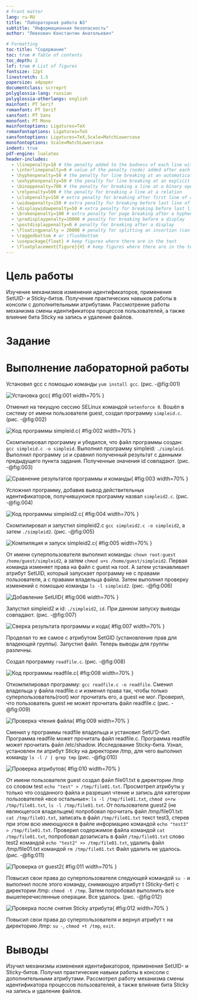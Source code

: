 ```yaml
---
# Front matter
lang: ru-RU
title: "Лабораторная работа №5"
subtitle: "Информационная безопасность"
author: "Левкович Константин Анатольевич"

# Formatting
toc-title: "Содержание"
toc: true # Table of contents
toc_depth: 2
lof: true # List of figures
fontsize: 12pt
linestretch: 1.5
papersize: a4paper
documentclass: scrreprt
polyglossia-lang: russian
polyglossia-otherlangs: english
mainfont: PT Serif
romanfont: PT Serif
sansfont: PT Sans
monofont: PT Mono
mainfontoptions: Ligatures=TeX
romanfontoptions: Ligatures=TeX
sansfontoptions: Ligatures=TeX,Scale=MatchLowercase
monofontoptions: Scale=MatchLowercase
indent: true
pdf-engine: lualatex
header-includes:
  - \linepenalty=10 # the penalty added to the badness of each line within a paragraph (no associated penalty node) Increasing the value makes tex try to have fewer lines in the paragraph.
  - \interlinepenalty=0 # value of the penalty (node) added after each line of a paragraph.
  - \hyphenpenalty=50 # the penalty for line breaking at an automatically inserted hyphen
  - \exhyphenpenalty=50 # the penalty for line breaking at an explicit hyphen
  - \binoppenalty=700 # the penalty for breaking a line at a binary operator
  - \relpenalty=500 # the penalty for breaking a line at a relation
  - \clubpenalty=150 # extra penalty for breaking after first line of a paragraph
  - \widowpenalty=150 # extra penalty for breaking before last line of a paragraph
  - \displaywidowpenalty=50 # extra penalty for breaking before last line before a display math
  - \brokenpenalty=100 # extra penalty for page breaking after a hyphenated line
  - \predisplaypenalty=10000 # penalty for breaking before a display
  - \postdisplaypenalty=0 # penalty for breaking after a display
  - \floatingpenalty = 20000 # penalty for splitting an insertion (can only be split footnote in standard LaTeX)
  - \raggedbottom # or \flushbottom
  - \usepackage{float} # keep figures where there are in the text
  - \floatplacement{figure}{H} # keep figures where there are in the text
---
```


# Цель работы

Изучение механизмов изменения идентификаторов, применения SetUID- и Sticky-битов. Получение практических навыков работы в консоли с дополнительными атрибутами. Рассмотрение работы механизма смены идентификатора процессов пользователей, а также влияние бита Sticky на запись и удаление файлов.

# Задание

# Выполнение лабораторной работы

Установил gcc с помощью команды `yum install gcc`. (рис. -@fig:001)

![Установка gcc](image/1.png){ #fig:001 width=70% }

Отменил на текущую сессию SELinux командой `setenforce 0`. Вошёл в систему от имени пользователя guest, создал программу `simpleid.c`. (рис. -@fig:002)

![Код программы `simpleid.c`](image/2.png){ #fig:002 width=70% }

Скомпилировал программу и убедился, что файл программы создан: `gcc simpleid.c -o simpleid`. Выполнил программу simpleid: `./simpleid`. Выполнил программу `id` и сравнил полученный результат с данными предыдущего пункта задания. Полученные значения id совпадают. (рис. -@fig:003)

![Сравнение результатов программы и команды](image/3.png){ #fig:003 width=70% }

Усложнил программу, добавив вывод действительных идентификаторов, получившуюися программу назвал `simpleid2.c`. (рис. -@fig:004)

![Код программы `simpleid2.c`](image/4.png){ #fig:004 width=70% }

Скомпилировал и запустил simpleid2.c `gcc simpleid2.c -o simpleid2`, а затем `./simpleid2`. (рис. -@fig:005)

![Компиляция и запуск `simpleid2.c`](image/5.png){ #fig:005 width=70% }

От имени суперпользователя выполнил команды: `chown root:guest /home/guest/simpleid2`, а затем `chmod u+s /home/guest/simpleid2`. Первая команда изменяет права на файл с guest на root. А затем устанавливает атрибут SetUID, который запускает программу не с правами пользователя, а с правами владельца файла. Затем выполнил  проверку изменений с помощью команды `ls -l simpleid2`. (рис. -@fig:006)

![Добавление SetUID](image/6.png){ #fig:006 width=70% }

Запустил simpleid2 и id: `./simpleid2`, `id`. При данном запуску выводы совпадают. (рис. -@fig:007)

![Сверка результата программы и кода](image/7.png){ #fig:007 width=70% }

Проделал то же самое с атрибутом SetGID (установление прав для владеющей группы). Запустил файл. Теперь выводы для группы различны.


Создал программу `readfile.c`. (рис. -@fig:008)

![Код программы readfile.c](image/8.png){ #fig:008 width=70% }

Откомпилировал программу: `gcc readfile.c -o readfile`. Сменил владельца у файла readfile.c и изменил права так, чтобы только суперпользователь(root) мог прочитать его, a guest не мог. Проверил, что пользователь guest не может прочитать файл readfile.с (рис. -@fig:009)

![Проверка чтения файла](image/9.png){ #fig:009 width=70% }

Сменил у программы readfile владельца и установил SetU’D-бит. Программа readfile может прочитать файл readfile.c. Программа readfile может прочитать файл /etc/shadow. Исследование Sticky-бита. Узнал, установлен ли атрибут Sticky на директории /tmp, для чего выполнил команду `ls -l / | grep tmp` (рис. -@fig:010)

![Проверка атрибутов](image/10.png){ #fig:010 width=70% }

От имени пользователя guest создал файл file01.txt в директории /tmp
со словом test `echo "test" > /tmp/file01.txt`. Просмотрел атрибуты у только что созданного файла и разрешил чтение и запись для категории пользователей «все остальные»: `ls -l /tmp/file01.txt`, `chmod o+rw /tmp/file01.txt`, `ls -l /tmp/file01.txt`. От пользователя guest2 (не являющегося владельцем) попробовал прочитать файл /tmp/file01.txt: `cat /tmp/file01.txt`, записать в файл `/tmp/file01.txt` текст test3, стерев при этом всю имеющуюся в файле информацию командой `echo "test3" > /tmp/file01.txt`. Проверил содержимое файла командой `cat /tmp/file01.txt`, попробовал дозаписать в файл `/tmp/file01.txt` слово test2 командой `echo "test2" >> /tmp/file01.txt`, удалить файл /tmp/file01.txt командой `rm /tmp/file01.txt` Файл удалить не удалось. (рис. -@fig:011)

![Проверка от guest2](image/11.png){ #fig:011 width=70% }

Повысил свои права до суперпользователя следующей командой `su -`
и выполнил после этого команду, снимающую атрибут t (Sticky-бит) с
директории /tmp: `chmod -t /tmp`. Затем попробовал выполнить все вышеперечисленные операции. Все удалось. (рис. -@fig:012)

![Проверка после снятия Sticky атрибута](image/12.png){ #fig:012 width=70% }

Повысил свои права до суперпользователя и вернул атрибут `t` на директорию /tmp: `su -`, `chmod +t /tmp`, `exit`.

# Выводы

Изучил механизмы изменения идентификаторов, применения SetUID- и Sticky-битов. Получил практические навыки работы в консоли с дополнительными атрибутами. Рассмотрел работу механизма смены идентификатора процессов пользователей, а также влияние бита Sticky на запись и удаление файлов.